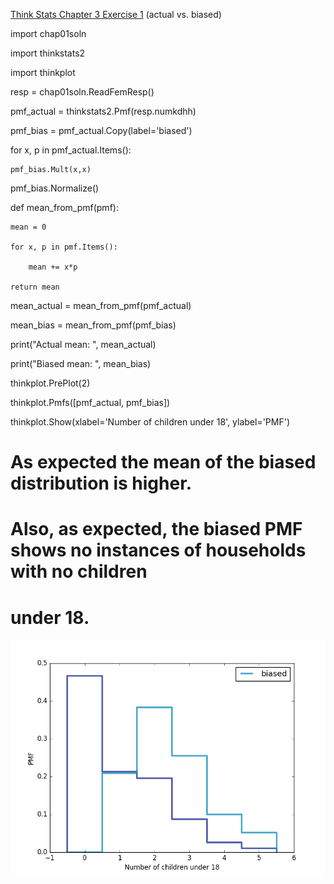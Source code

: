 [Think Stats Chapter 3 Exercise 1](http://greenteapress.com/thinkstats2/html/thinkstats2004.html#toc31) (actual vs. biased)

>> 
import chap01soln

import thinkstats2

import thinkplot

resp = chap01soln.ReadFemResp()

pmf_actual = thinkstats2.Pmf(resp.numkdhh)

pmf_bias = pmf_actual.Copy(label='biased')

for x, p in pmf_actual.Items():
	
	pmf_bias.Mult(x,x)
	

pmf_bias.Normalize()

def mean_from_pmf(pmf):

	mean = 0

	for x, p in pmf.Items():

		mean += x*p

	return mean

mean_actual = mean_from_pmf(pmf_actual)

mean_bias = mean_from_pmf(pmf_bias)

print("Actual mean: ", mean_actual)

print("Biased mean: ", mean_bias)

thinkplot.PrePlot(2)

thinkplot.Pmfs([pmf_actual, pmf_bias])

thinkplot.Show(xlabel='Number of children under 18', ylabel='PMF')

# As expected the mean of the biased distribution is higher.

# Also, as expected, the biased PMF shows no instances of households with no children

# under 18.

![alt text](https://github.com/unif2/dsp/blob/master/exercise2.png "PMF graphs for actual and biased")
